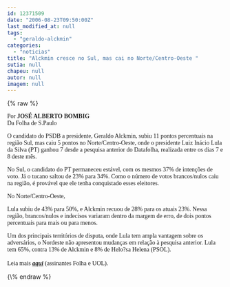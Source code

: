 ```yaml
---
id: 12371509
date: "2006-08-23T09:50:00Z"
last_modified_at: null
tags:
  - "geraldo-alckmin"
categories:
  - "noticias"
title: "Alckmin cresce no Sul, mas cai no Norte/Centro-Oeste "
sutia: null
chapeu: null
autor: null
imagem: null
---
```

{\% raw %}
<p><P><FONT face=Verdana>Por <STRONG>JOSÉ ALBERTO BOMBIG</STRONG><BR>Da Folha de S.Paulo</FONT></P></p>
<p><P><FONT face=Verdana>O candidato do PSDB a presidente, Geraldo Alckmin, subiu 11 pontos percentuais na região Sul, mas caiu 5 pontos no Norte/Centro-Oeste, onde o presidente Luiz Inácio Lula da Silva (PT) ganhou 7 desde a pesquisa anterior do Datafolha, realizada entre os dias 7 e 8 deste mês.</FONT></P></p>
<p><P><FONT face=Verdana>No Sul, o candidato do PT permaneceu estável, com os mesmos 37% de intenções de voto. Já o tucano saltou de 23% para 34%. Como o número de votos brancos/nulos caiu na região, é provável que ele tenha conquistado esses eleitores.</FONT></P></p>
<p><P><FONT face=Verdana>No Norte/Centro-Oeste,</p>
<p> Lula subiu de 43% para 50%, e Alckmin recuou de 28% para os atuais 23%. Nessa região, brancos/nulos e indecisos variaram dentro da margem de erro, de dois pontos percentuais para mais ou para menos.</FONT></P></p>
<p><P><FONT face=Verdana>Um dos principais territórios de disputa, onde Lula tem ampla vantagem sobre os adversários, o Nordeste não apresentou mudanças em relação à pesquisa anterior. Lula tem 65%, contra 13% de Alckmin e 8% de Helo?sa Helena (PSOL).<BR><BR></FONT><FONT face=Verdana>Leia mais <STRONG><EM><U><A href=\"https://www1.folha.uol.com.br/fsp/brasil/fc2308200608.htm\" target=_blank>aqui</A></U></EM></STRONG> (assinantes Folha e UOL).</FONT></P> </p>
{\% endraw %}